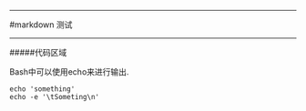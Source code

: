 ___
#markdown 测试
___

#####代码区域

Bash中可以使用echo来进行输出.  

    echo 'something'  
    echo -e '\tSometing\n'  
